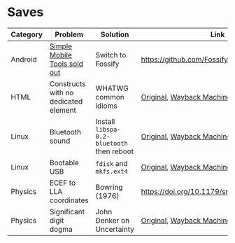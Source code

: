 # Saves

| Category | Problem | Solution | Link |
| - | - | - | - |
| Android | [Simple Mobile Tools sold out](https://github.com/SimpleMobileTools/General-Discussion/issues/241) | Switch to Fossify | <https://github.com/FossifyOrg> |
| HTML | Constructs with no dedicated element | WHATWG common idioms | [Original](https://html.spec.whatwg.org/multipage/semantics-other.html#common-idioms), [Wayback Machine](https://web.archive.org/web/20250723144204/https://html.spec.whatwg.org/multipage/semantics-other.html#common-idioms), [archive.today](https://archive.md/G07TZ) |
| Linux | Bluetooth sound | Install `libspa-0.2-bluetooth` then reboot | [Original](https://askubuntu.com/questions/1479606/bluetooth-br-connection-profile-unavailable-issue-on-upgrade-to-xubuntu-23-04), [Wayback Machine](https://web.archive.org/web/20250612180733/https://askubuntu.com/questions/1479606/bluetooth-br-connection-profile-unavailable-issue-on-upgrade-to-xubuntu-23-04) |
| Linux | Bootable USB | `fdisk` and `mkfs.ext4` | [Original](https://verahill.blogspot.com/2013/03/361-installing-debian-on-usb-stick-from.html), [Wayback Machine](https://web.archive.org/web/20250723134852/https://verahill.blogspot.com/2013/03/361-installing-debian-on-usb-stick-from.html), [archive.today](https://archive.md/86JqZ) |
| Physics | ECEF to LLA coordinates | Bowring (1976) | <https://doi.org/10.1179/sre.1976.23.181.323> |
| Physics | Significant digit dogma | John Denker on Uncertainty | [Original](https://www.av8n.com/physics/uncertainty.htm), [Wayback Machine](https://web.archive.org/web/20250723141142/https://www.av8n.com/physics/uncertainty.htm), [archive.today](https://archive.md/Y3Pg) |

<!-- | Category | Problem | Solution | [Original](), [Wayback Machine](), [archive.today]() | -->

